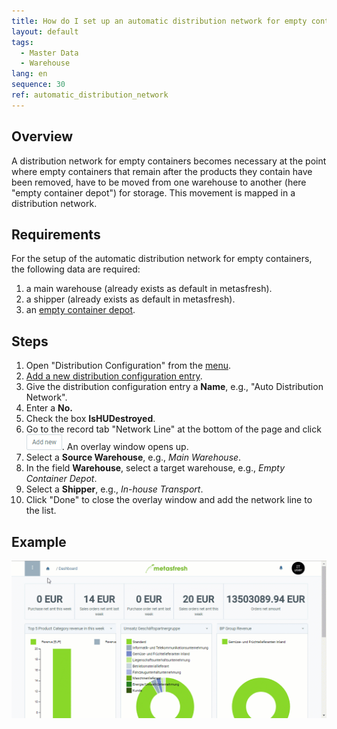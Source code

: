 ```yaml
---
title: How do I set up an automatic distribution network for empty containers?
layout: default
tags:
  - Master Data
  - Warehouse
lang: en
sequence: 30
ref: automatic_distribution_network
---
```


## Overview
A distribution network for empty containers becomes necessary at the point where empty containers that remain after the products they contain have been removed, have to be moved from one warehouse to another (here "empty container depot") for storage. This movement is mapped in a distribution network.

## Requirements
For the setup of the automatic distribution network for empty containers, the following data are required:

1. a main warehouse (already exists as default in metasfresh).
1. a shipper (already exists as default in metasfresh).
1. an [empty container depot](Add_empty_container_depot).

## Steps
1. Open "Distribution Configuration" from the [menu](Menu).
1. [Add a new distribution configuration entry](New_Record_Window).
1. Give the distribution configuration entry a **Name**, e.g., "Auto Distribution Network".
1. Enter a **No.**
1. Check the box **IsHUDestroyed**.
1. Go to the record tab "Network Line" at the bottom of the page and click ![](assets/Add_New_Button.png). An overlay window opens up.
1. Select a **Source Warehouse**, e.g., *Main Warehouse*.
1. In the field **Warehouse**, select a target warehouse, e.g., *Empty Container Depot*.
1. Select a **Shipper**, e.g., *In-house Transport*.
1. Click "Done" to close the overlay window and add the network line to the list.

## Example
![](assets/Automatic_distribution_network.gif)
